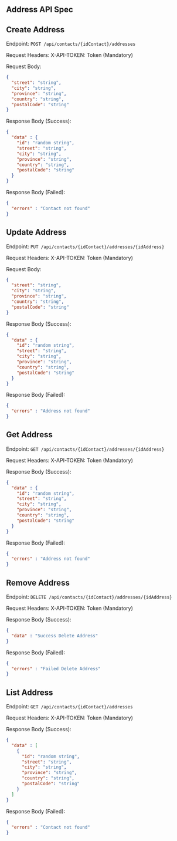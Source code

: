 ## Address API Spec

## Create Address

Endpoint: `POST /api/contacts/{idContact}/addresses`

Request Headers:
X-API-TOKEN: Token (Mandatory)

Request Body:
```json
{
  "street": "string",
  "city": "string",
  "province": "string",
  "country": "string",
  "postalCode": "string"
}
```

Response Body (Success):

```json
{
  "data" : {
    "id": "random string",
    "street": "string",
    "city": "string",
    "province": "string",
    "country": "string",
    "postalCode": "string"
  }
}
```

Response Body (Failed):
```json
{
  "errors" : "Contact not found"
}
```

## Update Address

Endpoint: `PUT /api/contacts/{idContact}/addresses/{idAddress}`

Request Headers:
X-API-TOKEN: Token (Mandatory)

Request Body:
```json
{
  "street": "string",
  "city": "string",
  "province": "string",
  "country": "string",
  "postalCode": "string"
}
```

Response Body (Success):

```json
{
  "data" : {
    "id": "random string",
    "street": "string",
    "city": "string",
    "province": "string",
    "country": "string",
    "postalCode": "string"
  }
}
```

Response Body (Failed):

```json
{
  "errors" : "Address not found"
}
```

## Get Address

Endpoint: `GET /api/contacts/{idContact}/addresses/{idAddress}`

Request Headers:
X-API-TOKEN: Token (Mandatory)

Response Body (Success):

```json
{
  "data" : {
    "id": "random string",
    "street": "string",
    "city": "string",
    "province": "string",
    "country": "string",
    "postalCode": "string"
  }
}
```

Response Body (Failed):

```json
{
  "errors" : "Address not found"
}
```

## Remove Address

Endpoint: `DELETE /api/contacts/{idContact}/addresses/{idAddress}`

Request Headers:
X-API-TOKEN: Token (Mandatory)

Response Body (Success):

```json
{
  "data" : "Success Delete Address"
}
```

Response Body (Failed):

```json
{
  "errors" : "Failed Delete Address"
}
```

## List Address

Endpoint: `GET /api/contacts/{idContact}/addresses`

Request Headers:
X-API-TOKEN: Token (Mandatory)

Response Body (Success):

```json
{
  "data" : [
    {
      "id": "random string",
      "street": "string",
      "city": "string",
      "province": "string",
      "country": "string",
      "postalCode": "string"
    }
  ]
}
```

Response Body (Failed):

```json
{
  "errors" : "Contact not found"
}
```
